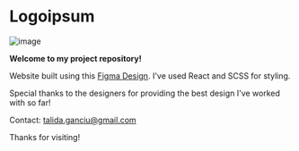 # Logoipsum

![image](https://github.com/talidag/Logoipsum/assets/120104711/35cd7375-8d02-4cbd-895c-42570699705c)

**Welcome to my project repository!**

Website built using this [Figma Design](https://www.figma.com/file/DCwzO2Z6GMpJ9EihxRj77V/Web-Design---Digital-Agency-website-Design-(Community)?type=design&mode=design&t=rIgTxjcETVLa4b3T-0). I've used React and SCSS for styling. 

Special thanks to the designers for providing the best design I've worked with so far!

Contact: talida.ganciu@gmail.com

Thanks for visiting!
